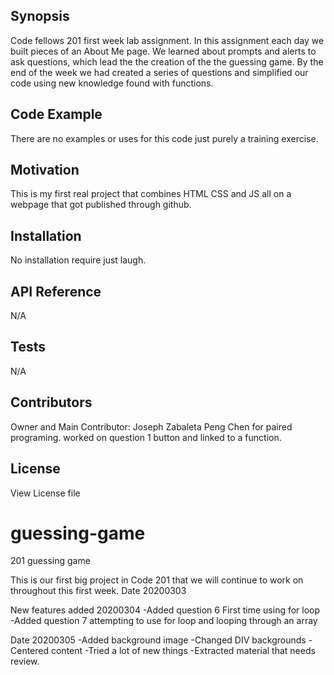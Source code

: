 
## Synopsis

Code fellows 201 first week lab assignment. In this assignment each day we built pieces of an About Me page. We learned about prompts and alerts to ask questions, which lead the the creation of the the guessing game. By the end of the week we had created a series of questions and simplified our code using new knowledge found with functions.

## Code Example

There are no examples or uses for this code just purely a training exercise.

## Motivation

This is my first real project that combines HTML CSS and JS all on a webpage that got published through github.

## Installation

No installation require just laugh.

## API Reference

N/A

## Tests

N/A

## Contributors
Owner and Main Contributor: Joseph Zabaleta
Peng Chen for paired programing. worked on question 1 button and linked to a function.

## License

View License file





# guessing-game
201 guessing game



This is our first big project in Code 201 that we will continue to work on throughout this first week.
Date 20200303

New features added 20200304
-Added question 6
  First time using for loop
-Added question 7
  attempting to use for loop and looping through an array

Date 20200305
-Added background image
-Changed DIV backgrounds
-Centered content
-Tried a lot of new things
-Extracted material that needs review.